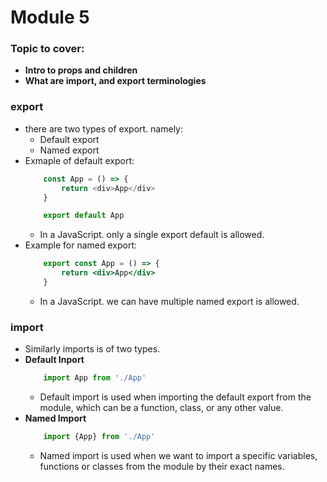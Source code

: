 # Module 5

### Topic to cover:
- **Intro to props and children** 
- **What are import, and export terminologies**

### export
- there are two types of export. namely:
    - Default export
    - Named export
- Exmaple of default export:
    ``` js
        const App = () => {
            return <div>App</div>
        }

        export default App
    ```
    - In a JavaScript. only a single export default is allowed.
- Example for named export:
    ``` jsx
        export const App = () => {
            return <div>App</div>
        }
    ```
    - In a JavaScript. we can have multiple named export is allowed.

### import
- Similarly imports is of two types.
- **Default Inport**
    ``` js
        import App from './App'
    ```
    - Default import is used when importing the default export from the module, which can be a function, class, or any other value.
- **Named Import**
    ``` js
        import {App} from './App'
    ```
    - Named import is used when we want to import a specific variables, functions or classes from the module by their exact names.  